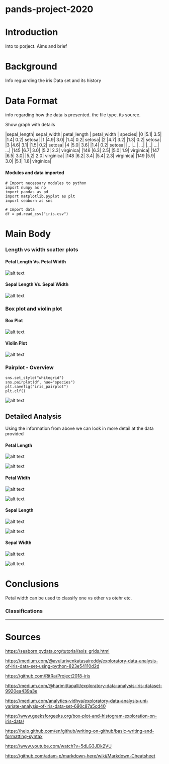 # **pands-project-2020**


# Introduction

Into to porject. Aims and brief

# Background

Info reguarding the iris Data set and its history

# Data Format

info regarding how the data is presented. the file type. its source. 

Show graph with details

|sepal_length| sepal_width| petal_length | petal_width |    species|
|0             |5.1|          3.5|           |1.4|          0.2|     setosa|
|1             |4.9|          3.0|           |1.4|          0.2|     setosa|
|2             |4.7|          3.2|           |1.3|          0.2|     setosa|
|3             |4.6|          3.1|           |1.5|          0.2|     setosa|
|4             |5.0|          3.6|           |1.4|          0.2|     setosa|
|..            |...|          ...|           |...|          ...|        ...|
|145           |6.7|          3.0|           |5.2|          2.3|  virginica|
|146           |6.3|          2.5|           |5.0|          1.9|  virginica|
|147           |6.5|          3.0|           |5.2|          2.0|  virginica|
|148           |6.2|          3.4|           |5.4|          2.3|  virginica|
|149           |5.9|          3.0|           |5.1|          1.8|  virginica|


#### Modules and data imported
````
# Import necessary modules to python
import numpy as np 
import pandas as pd
import matplotlib.pyplot as plt
import seaborn as sns

# Import data
df = pd.read_csv("iris.csv")
````

# Main Body

### Length vs width scatter plots

#### Petal Length Vs. Petal Width
![alt text](https://github.com/eoinlees/pands-project-2020/blob/master/all_petal_length_vs_petal_width.png "Logo Title Text 1")


#### Sepal Length Vs. Sepal Width

![alt text](https://github.com/eoinlees/pands-project-2020/blob/master/all_sepal_length_vs_sepal_width.png "Logo Title Text 1")



### Box plot and violin plot

#### Box Plot

![alt text](https://github.com/eoinlees/pands-project-2020/blob/master/boxplot.png "Logo Title Text 1")


#### Violin Plot

![alt text](https://github.com/eoinlees/pands-project-2020/blob/master/violinplot.png "Logo Title Text 1")

### Pairplot - Overview

````
sns.set_style("whitegrid")
sns.pairplot(df, hue="species")
plt.savefig("iris_pairplot")
plt.clf()
````

![alt text](https://github.com/eoinlees/pands-project-2020/blob/master/iris_pairplot.png "Logo Title Text 1")



## Detailed Analysis

Using the information from above we can look in more detail at the data provided

#### Petal Length

![alt text](https://github.com/eoinlees/pands-project-2020/blob/master/petal_length_hist.png "Logo Title Text 1")

![alt text](https://github.com/eoinlees/pands-project-2020/blob/master/petal_length_species.png "Logo Title Text 1")

#### Petal Width

![alt text](https://github.com/eoinlees/pands-project-2020/blob/master/petal_width_hist.png "Logo Title Text 1")

![alt text](https://github.com/eoinlees/pands-project-2020/blob/master/petal_width_species.png "Logo Title Text 1")

#### Sepal Length

![alt text](https://github.com/eoinlees/pands-project-2020/blob/master/sepal_length_hist.png "Logo Title Text 1")

![alt text](https://github.com/eoinlees/pands-project-2020/blob/master/sepal_length_species.png "Logo Title Text 1")

#### Sepal Width

![alt text](https://github.com/eoinlees/pands-project-2020/blob/master/sepal_width_hist.png "Logo Title Text 1")

![alt text](https://github.com/eoinlees/pands-project-2020/blob/master/sepal_width_species.png "Logo Title Text 1")




# Conclusions

Petal width can be used to classify one vs other vs otehr etc. 

### Classifications


***


# Sources

https://seaborn.pydata.org/tutorial/axis_grids.html

https://medium.com/@avulurivenkatasaireddy/exploratory-data-analysis-of-iris-data-set-using-python-823e54110d2d

https://github.com/RitRa/Project2018-iris

https://medium.com/@harimittapalli/exploratory-data-analysis-iris-dataset-9920ea439a3e

https://medium.com/analytics-vidhya/exploratory-data-analysis-uni-variate-analysis-of-iris-data-set-690c87a5cd40

https://www.geeksforgeeks.org/box-plot-and-histogram-exploration-on-iris-data/

https://help.github.com/en/github/writing-on-github/basic-writing-and-formatting-syntax

https://www.youtube.com/watch?v=5dLG3JDk2VU

https://github.com/adam-p/markdown-here/wiki/Markdown-Cheatsheet